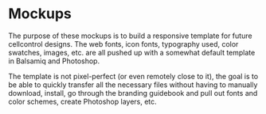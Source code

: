 # Mockups

The purpose of these mockups is to build a responsive template for future cellcontrol designs.  The web fonts, icon fonts, typography used, color swatches, images, etc. are all pushed up with a somewhat default template in Balsamiq and Photoshop.  

The template is not pixel-perfect (or even remotely close to it), the goal is to be able to quickly transfer all the necessary files without having to manually download, install, go through the branding guidebook and pull out fonts and color schemes, create Photoshop layers, etc.